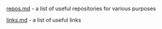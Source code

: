 [repos.md](./repos.md) - a list of useful repositories for various purposes

[links.md](./links.md) - a list of useful links
